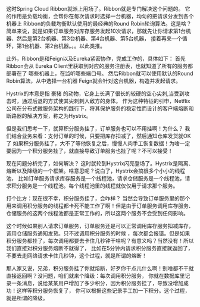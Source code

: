 这时Spring Cloud Ribbon就派上用场了。Ribbon就是专门解决这个问题的。
它的作用是负载均衡，会帮你在每次请求时选择一台机器，均匀的把请求分发到各个机器上
Ribbon的负载均衡默认使用的最经典的Round Robin轮询算法。这是啥？
简单来说，就是如果订单服务对库存服务发起10次请求，那就先让你请求第1台机器、然后是第2台机器、第3台机器、第4台机器、第5台机器，
接着再来—个循环，第1台机器、第2台机器。。。以此类推。
 
 此外，Ribbon是和Feign以及Eureka紧密协作，完成工作的，具体如下：
首先Ribbon会从 Eureka Client里获取到对应的服务注册表，也就知道了所有的服务都部署在了 哪些机器上，在监听哪些端口号。
然后Ribbon就可以使用默认的Round Robin算法，从中选择一台机器
Feign就会针对这台机器，构造并发起请求。

Hystrix的本意是指 豪猪 的动物，它身上长满了很长的较硬的空心尖刺,当受到攻击时，通过后退的方式使其尖刺刺入敌方的身体。
作为这种特征的引申，Netflix公司在分布式微服务架构的践行下，将其保护服务的稳定性而设计的客户端熔断和断路器的解决方案，称之为Hystrix。

但是我们思考一下，就算积分服务挂了，订单服务也可以不用挂啊！为什么？
我们结合业务来看：支付订单的时候，只要把库存扣减了，然后通知仓库发货就OK了
如果积分服务挂了，大不了等他恢复之后，慢慢人肉手工恢复数据！为啥一定要因为一个积分服务挂了，就直接导致订单服务也挂了呢？不可以接受！
 
 
现在问题分析完了，如何解决？
这时就轮到Hystrix闪亮登场了。Hystrix是隔离、熔断以及降级的一个框架。啥意思呢？说白了，Hystrix会搞很多个小小的线程池，
比如订单服务请求库存服务是一个线程池，请求仓储服务是一个线程池，请求积分服务是一个线程池。每个线程池里的线程就仅仅用于请求那个服务。
 
 
打个比方：现在很不幸，积分服务挂了，会咋样？
当然会导致订单服务里的那个用来调用积分服务的线程都卡死不能工作了啊！但是由于订单服务调用库存服务、
仓储服务的这两个线程池都是正常工作的，所以这两个服务不会受到任何影响。
 
 
这个时候如果别人请求订单服务，订单服务还是可以正常调用库存服务扣减库存，调用仓储服务通知发货。只不过调用积分服务的时候
，每次都会报错。但是如果积分服务都挂了，每次调用都要去卡住几秒钟干啥呢？有意义吗？当然没有！所以我们直接对积分服务熔断不就得了，
比如在5分钟内请求积分服务直接就返回了，不要去走网络请求卡住几秒钟，这个过程，就是所谓的熔断！
 
 
那人家又说，兄弟，积分服务挂了你就熔断，好歹你干点儿什么啊！别啥都不干就直接返回啊？没问题，咱们就来个降级：每次调用积分服务，
你就在数据库里记录一条消息，说给某某用户增加了多少积分，因为积分服务挂了，导致没增加成功！这样等积分服务恢复了，
你可以根据这些记录手工加一下积分。这个过程，就是所谓的降级。

